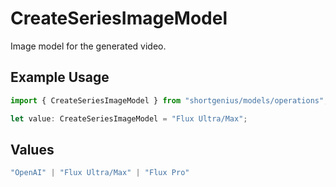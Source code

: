 # CreateSeriesImageModel

Image model for the generated video.

## Example Usage

```typescript
import { CreateSeriesImageModel } from "shortgenius/models/operations";

let value: CreateSeriesImageModel = "Flux Ultra/Max";
```

## Values

```typescript
"OpenAI" | "Flux Ultra/Max" | "Flux Pro"
```
